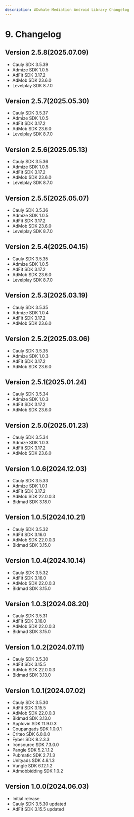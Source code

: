 ```yaml
---
description: ADwhale Mediation Android Library Changelog
---
```


# 9. Changelog

## Version 2.5.8(2025.07.09)

* Cauly SDK 3.5.39
* Admize SDK 1.0.5
* AdFit SDK 3.17.2
* AdMob SDK 23.6.0
* Levelplay SDK 8.7.0

## Version 2.5.7(2025.05.30)

* Cauly SDK 3.5.37
* Admize SDK 1.0.5
* AdFit SDK 3.17.2
* AdMob SDK 23.6.0
* Levelplay SDK 8.7.0

## Version 2.5.6(2025.05.13)

* Cauly SDK 3.5.36
* Admize SDK 1.0.5
* AdFit SDK 3.17.2
* AdMob SDK 23.6.0
* Levelplay SDK 8.7.0

## Version 2.5.5(2025.05.07)

* Cauly SDK 3.5.36
* Admize SDK 1.0.5
* AdFit SDK 3.17.2
* AdMob SDK 23.6.0
* Levelplay SDK 8.7.0

## Version 2.5.4(2025.04.15)

* Cauly SDK 3.5.35
* Admize SDK 1.0.5
* AdFit SDK 3.17.2
* AdMob SDK 23.6.0
* Levelplay SDK 8.7.0

## Version 2.5.3(2025.03.19)

* Cauly SDK 3.5.35
* Admize SDK 1.0.4
* AdFit SDK 3.17.2
* AdMob SDK 23.6.0

## Version 2.5.2(2025.03.06)

* Cauly SDK 3.5.35
* Admize SDK 1.0.3
* AdFit SDK 3.17.2
* AdMob SDK 23.6.0

## Version 2.5.1(2025.01.24)

* Cauly SDK 3.5.34
* Admize SDK 1.0.3
* AdFit SDK 3.17.2
* AdMob SDK 23.6.0

## Version 2.5.0(2025.01.23)

* Cauly SDK 3.5.34
* Admize SDK 1.0.3
* AdFit SDK 3.17.2
* AdMob SDK 23.6.0

## Version 1.0.6(2024.12.03)

* Cauly SDK 3.5.33
* Admize SDK 1.0.1
* AdFit SDK 3.17.2
* AdMob SDK 22.0.0.3
* Bidmad SDK 3.18.0

## Version 1.0.5(2024.10.21)

* Cauly SDK 3.5.32
* AdFit SDK 3.16.0
* AdMob SDK 22.0.0.3
* Bidmad SDK 3.15.0

## Version 1.0.4(2024.10.14)

* Cauly SDK 3.5.32
* AdFit SDK 3.16.0
* AdMob SDK 22.0.0.3
* Bidmad SDK 3.15.0

## Version 1.0.3(2024.08.20)

* Cauly SDK 3.5.31
* AdFit SDK 3.16.0
* AdMob SDK 22.0.0.3
* Bidmad SDK 3.15.0

## Version 1.0.2(2024.07.11)

* Cauly SDK 3.5.30
* AdFit SDK 3.15.5
* AdMob SDK 22.0.0.3
* Bidmad SDK 3.13.0

## Version 1.0.1(2024.07.02)

* Cauly SDK 3.5.30
* AdFit SDK 3.15.5
* AdMob SDK 22.0.0.3
* Bidmad SDK 3.13.0
* Applovin SDK 11.9.0.3
* Coupangads SDK 1.0.0.1
* Criteo SDK 6.0.0.0
* Fyber SDK 8.2.3.3
* Ironsource SDK 7.3.0.0
* Pangle SDK 5.2.1.1.2
* Pubmatic SDK 2.7.1.3
* Unityads SDK 4.6.1.3
* Vungle SDK 6.12.1.2
* Admobbidding SDK 1.0.2

## Version 1.0.0(2024.06.03)

* Initial release
* Cauly SDK 3.5.30 updated
* AdFit SDK 3.15.5 updated
